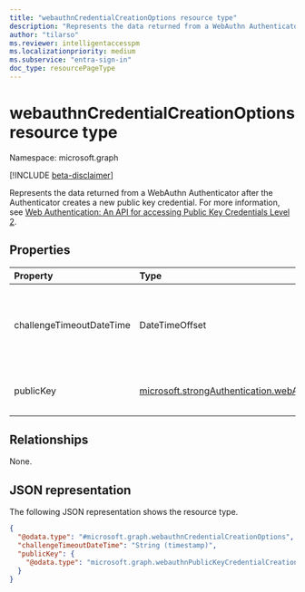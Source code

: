 ```yaml
---
title: "webauthnCredentialCreationOptions resource type"
description: "Represents the data returned from a WebAuthn Authenticator after the Authenticator creates a new public key credential."
author: "tilarso"
ms.reviewer: intelligentaccesspm
ms.localizationpriority: medium
ms.subservice: "entra-sign-in"
doc_type: resourcePageType
---
```


# webauthnCredentialCreationOptions resource type

Namespace: microsoft.graph

[!INCLUDE [beta-disclaimer](../../includes/beta-disclaimer.md)]

Represents the data returned from a WebAuthn Authenticator after the Authenticator creates a new public key credential. For more information, see [Web Authentication: An API for accessing Public Key Credentials Level 2](https://www.w3.org/TR/WebAuthn-2/#idl-index).

## Properties
|Property|Type|Description|
|:---|:---|:---|
|challengeTimeoutDateTime|DateTimeOffset| Defines when the challenge in the creation options is no longer valid. Expired challenges are rejected when you attempt to create a new [fido2AuthenticationMethod](../resources/fido2authenticationmethod.md). |  
|publicKey|[microsoft.strongAuthentication.webAuthnPublicKeyCredentialCreationOptions](webauthnpublickeycredentialcreationOptions.md)|Defines public key options for the creation of a new WebAuthn public key credential.|  

## Relationships
None.

## JSON representation
The following JSON representation shows the resource type.
<!-- {
  "blockType": "resource",
  "@odata.type": "microsoft.graph.webauthnCredentialCreationOptions"
}
-->
``` json
{
  "@odata.type": "#microsoft.graph.webauthnCredentialCreationOptions",
  "challengeTimeoutDateTime": "String (timestamp)",
  "publicKey": {
    "@odata.type": "microsoft.graph.webauthnPublicKeyCredentialCreationOptions"
  }
}
```
